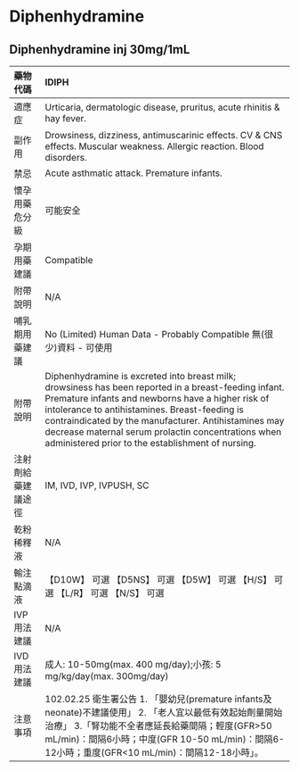 # Diphenhydramine

## Diphenhydramine inj 30mg/1mL

| 藥物代碼 | IDIPH |
| :--- | :--- |
| 適應症 | Urticaria, dermatologic disease, pruritus, acute rhinitis & hay fever. |
| 副作用 | Drowsiness, dizziness, antimuscarinic effects. CV & CNS effects. Muscular weakness. Allergic reaction. Blood disorders. |
| 禁忌 | Acute asthmatic attack. Premature infants. |
| 懷孕用藥危分級 | 可能安全 |
| 孕期用藥建議 | Compatible |
| 附帶說明 | N/A |
| 哺乳期用藥建議 | No \(Limited\) Human Data - Probably Compatible 無\(很少\)資料 - 可使用 |
| 附帶說明 | Diphenhydramine is excreted into breast milk; drowsiness has been reported in a breast-feeding infant. Premature infants and newborns have a higher risk of intolerance to antihistamines. Breast-feeding is contraindicated by the manufacturer. Antihistamines may decrease maternal serum prolactin concentrations when administered prior to the establishment of nursing. |
| 注射劑給藥建議途徑 | IM, IVD, IVP, IVPUSH, SC |
| 乾粉稀釋液 | N/A |
| 輸注點滴液 | 【D10W】 可選  【D5NS】 可選  【D5W】 可選  【H/S】 可選  【L/R】 可選  【N/S】 可選 |
| IVP 用法建議 | N/A |
| IVD 用法建議 | 成人: 10-50mg\(max. 400 mg/day\);小孩: 5 mg/kg/day\(max. 300mg/day\) |
| 注意事項 | 102.02.25 衛生署公告 1. 「嬰幼兒\(premature infants及neonate\)不建議使用」 2. 「老人宜以最低有效起始劑量開始治療」 3.「腎功能不全者應延長給藥間隔；輕度\(GFR&gt;50 mL/min\)：間隔6小時；中度\(GFR 10-50 mL/min\)：間隔6-12小時；重度\(GFR&lt;10 mL/min\)：間隔12-18小時」。 |


